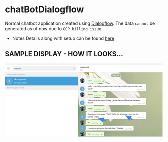 # chatBotDialogflow
Normal chatbot application created using [Dialogflow](dialogflow.cloud.google.com/). The data `cannot` be generated as of now due to `GCP billing issue`. 
- Notes Details along with setup can be found [here](https://docs.google.com/document/d/1VKLbYNGvxyFgngEKdTvbm0R03ZFI_I0-eaSJsi8aw5I/edit?usp=sharing)
## SAMPLE DISPLAY - HOW IT LOOKS...
![1](https://github.com/rudyredhat/chatBotDialogflow/blob/main/cbot.jpg)

